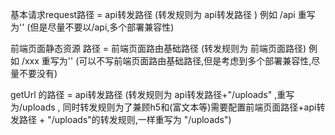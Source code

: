 基本请求request路径 = api转发路径  (转发规则为 api转发路径 )  例如 /api 重写为'' (但是尽量不要以/api,多个部署兼容性)

前端页面静态资源 路径 = 前端页面路由基础路径  (转发规则为  前端页面路径)  例如 /xxx 重写为'' (可以不写前端页面路由基础路径,但是考虑到多个部署兼容性,尽量不要没有)

getUrl 的路径 =  api转发路径 (转发规则为 api转发路径+"/uploads" ,重写为/uploads , 同时转发规则为了兼顾h5和(富文本等)需要配置前端页面路径+api转发路径 + "/uploads"的转发规则,一样重写为 "/uploads")
